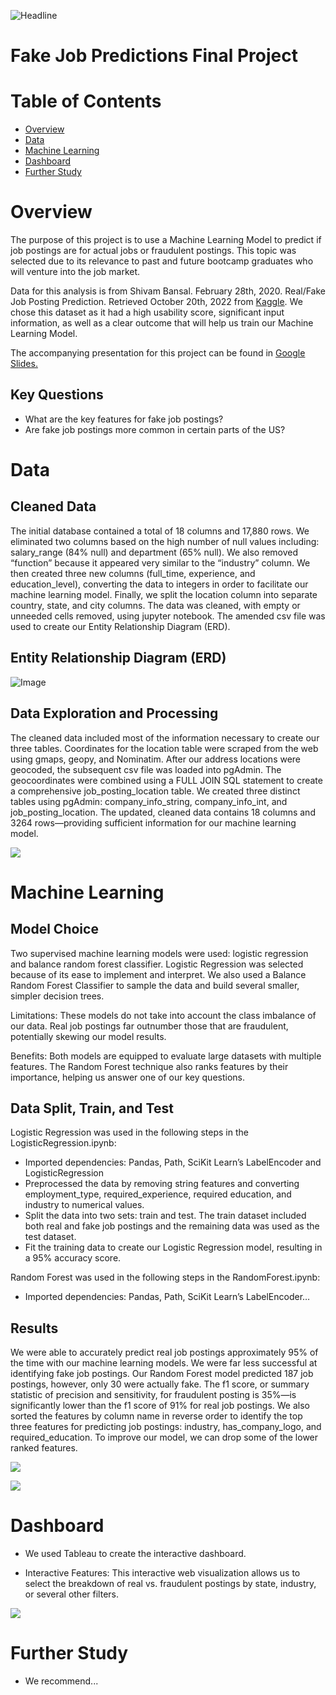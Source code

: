 ![Headline](https://github.com/MiguelMSUB/Final_project/blob/72a8f180f83964c2de46b002e2f17c069268b1d1/Images/Headline.png)

# Fake Job Predictions Final Project

# Table of Contents 

<!-- vscode-markdown-toc -->
* [Overview](#Overview)
* [Data](#Data)
* [Machine Learning](#Machine_Learning)
* [Dashboard](#Dashboard)
* [Further Study](#Further_Study)

<!-- vscode-markdown-toc-config
	numbering=true
	autoSave=true
	/vscode-markdown-toc-config -->
<!-- /vscode-markdown-toc -->

# <a name='Overview'></a>Overview

The purpose of this project is to use a Machine Learning Model to predict if job postings are for actual jobs or fraudulent postings. This topic was selected due to its relevance to past and future bootcamp graduates who will venture into the job market. 

Data for this analysis is from Shivam Bansal. February 28th, 2020. Real/Fake Job Posting Prediction. Retrieved October 20th, 2022 from [Kaggle](https://www.kaggle.com/datasets/shivamb/real-or-fake-fake-jobposting-prediction). We chose this dataset as it had a high usability score, significant input information, as well as a clear outcome that will help us train our Machine Learning Model. 

The accompanying presentation for this project can be found in [Google Slides.](https://docs.google.com/presentation/d/1-nIw2gooqZSzrCmK9mzQFAiJq0qCpu58WzJAFUr1gMI/edit#slide=id.g17ebc36a465_0_103)

## Key Questions
* What are the key features for fake job postings?
* Are fake job postings more common in certain parts of the US?

<!-- vscode-markdown-toc -->

# <a name='Data'></a>Data

<!-- vscode-markdown-toc -->

## Cleaned Data

The initial database contained a total of 18 columns and 17,880 rows. We eliminated two columns based on the high number of null values including: salary_range (84% null) and department (65% null). We also removed “function” because it appeared very similar to the “industry” column. We then created three new columns (full_time, experience, and education_level), converting the data to integers in order to facilitate our machine learning model. Finally, we split the location column into separate country, state, and city columns. The data was cleaned, with empty or unneeded cells removed, using jupyter notebook. The amended csv file was used to create our Entity Relationship Diagram (ERD).

## Entity Relationship Diagram (ERD)

![Image](https://github.com/MiguelMSUB/Final_project/blob/df29a7e4d27172b664bc877f264e752ebde2e005/Images/ERD.png)

## Data Exploration and Processing

The cleaned data included most of the information necessary to create our three tables. Coordinates for the location table were scraped from the web using gmaps, geopy, and Nominatim. After our address locations were geocoded, the subsequent csv file was loaded into pgAdmin. The geocoordinates were combined using a FULL JOIN SQL statement to create a comprehensive job_posting_location table. We created three distinct tables using pgAdmin: company_info_string, company_info_int, and job_posting_location. The updated, cleaned data contains 18 columns and 3264 rows—providing sufficient information for our machine learning model.

![](https://github.com/MiguelMSUB/Final_project/blob/abd8ad748e24afb1a37039e6eb1e1faccd4694bf/Images/SQL_Join.png)

# <a name='Machine_Learning'></a>Machine Learning

## Model Choice

Two supervised machine learning models were used: logistic regression and balance random forest classifier. Logistic Regression was selected because of its ease to implement and interpret. We also used a Balance Random Forest Classifier to sample the data and build several smaller, simpler decision trees.

Limitations: These models do not take into account the class imbalance of our data. Real job postings far outnumber those that are fraudulent, potentially skewing our model results.

Benefits: Both models are equipped to evaluate large datasets with multiple features. The Random Forest technique also ranks features by their importance, helping us answer one of our key questions.

## Data Split, Train, and Test

Logistic Regression was used in the following steps in the LogisticRegression.ipynb:
- Imported dependencies: Pandas, Path, SciKit Learn’s LabelEncoder and LogisticRegression
- Preprocessed the data by removing string features and converting employment_type, required_experience, required education, and industry to numerical values.
- Split the data into two sets: train and test. The train dataset included both real and fake job postings and the remaining data was used as the test dataset.
- Fit the training data to create our Logistic Regression model, resulting in a 95% accuracy score.

Random Forest was used in the following steps in the RandomForest.ipynb:
- Imported dependencies: Pandas, Path, SciKit Learn’s LabelEncoder…

## Results

We were able to accurately predict real job postings approximately 95% of the time with our machine learning models. We were far less successful at identifying fake job postings. Our Random Forest model predicted 187 job postings, however, only 30 were actually fake. The f1 score, or summary statistic of precision and sensitivity, for fraudulent posting is 35%—is  significantly lower than the f1 score of 91% for real job postings. We also sorted the features by column name in reverse order to identify the top three features for predicting job postings: industry, has_company_logo, and required_education. To improve our model, we can drop some of the lower ranked features.

![](https://github.com/MiguelMSUB/Final_project/blob/c5d75dd5825da5840d6080ec84829a09c1306c70/Images/confusion_matrix.png)

![](https://github.com/MiguelMSUB/Final_project/blob/d97dff275e4d941b6d91e788c20e458055a77fbd/Images/features.png)

# <a name='Dashboard'></a>Dashboard

- We used Tableau to create the interactive dashboard.

- Interactive Features: This interactive web visualization allows us to select the breakdown of real vs. fraudulent postings by state, industry, or several other filters.

![](https://github.com/MiguelMSUB/Final_project/blob/8464636e568c7c22cc87a79a48c7f461db3e6a4d/Images/dashboard.png)

# <a name='Further_Study'></a>Further Study

- We recommend...
